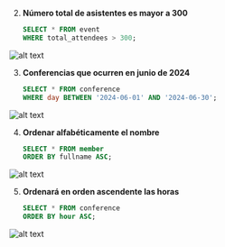 2. **Número total de asistentes es mayor a 300**
   ```sql
   SELECT * FROM event
   WHERE total_attendees > 300;

![alt text](Capturas/Captura2.png)

3. **Conferencias que ocurren en junio de 2024**
   ```sql
   SELECT * FROM conference
   WHERE day BETWEEN '2024-06-01' AND '2024-06-30';

![alt text](Capturas/Captura3.png)

4. **Ordenar alfabéticamente el nombre**
   ```sql
   SELECT * FROM member
   ORDER BY fullname ASC;

![alt text](Capturas/Captura4.png)

5. **Ordenará en orden ascendente las horas**
   ```sql
   SELECT * FROM conference
   ORDER BY hour ASC;

![alt text](Capturas/Captura5.png)